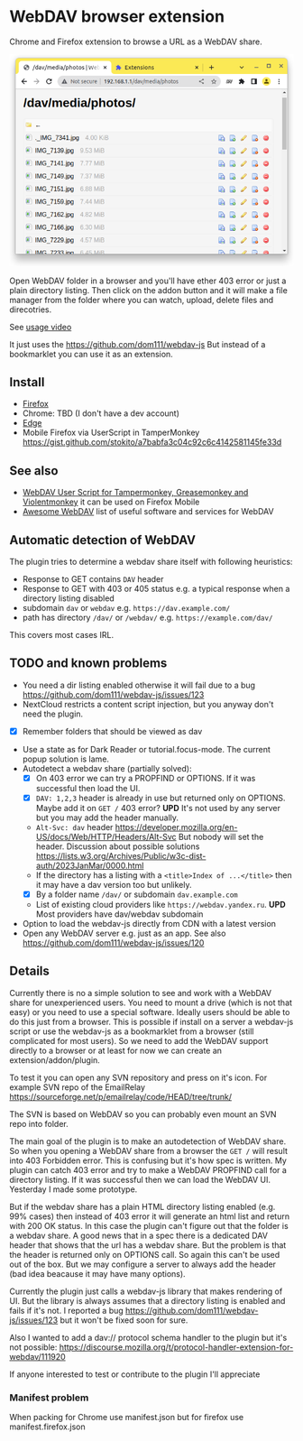 # WebDAV browser extension
Chrome and Firefox extension to browse a URL as a WebDAV share.

![screenshot](screenshot.png)

Open WebDAV folder in a browser and you'll have ether 403 error or just a plain directory listing.
Then click on the addon button and it will make a file manager from the folder where you can watch, upload, delete files and direcotries.

See [usage video](usage.gif) 

It just uses the https://github.com/dom111/webdav-js
But instead of a bookmarklet you can use it as an extension.

## Install
* [Firefox](https://addons.mozilla.org/en-US/firefox/addon/webdav-browser/)
* Chrome: TBD (I don't have a dev account)
* [Edge](https://microsoftedge.microsoft.com/addons/detail/webdav-browser/eombekfdnaaaakejkpdncleghmfmmjfo)
* Mobile Firefox via UserScript in TamperMonkey https://gist.github.com/stokito/a7babfa3c04c92c6c4142581145fe33d

## See also
* [WebDAV User Script for Tampermonkey, Greasemonkey and Violentmonkey](https://gist.github.com/stokito/a7babfa3c04c92c6c4142581145fe33d) it can be used on Firefox Mobile
* [Awesome WebDAV](https://github.com/stokito/awesome-webdav) list of useful software and services for WebDAV

## Automatic detection of WebDAV
The plugin tries to determine a webdav share itself with following heuristics:
- Response to GET contains `DAV` header
- Response to GET with 403 or 405 status e.g. a typical response when a directory listing disabled
- subdomain `dav` or `webdav` e.g. `https://dav.example.com/`
- path has directory `/dav/` or `/webdav/` e.g. `https://example.com/dav/`

This covers most cases IRL.

## TODO and known problems
* You need a dir listing enabled otherwise it will fail due to a bug https://github.com/dom111/webdav-js/issues/123
* NextCloud restricts a content script injection, but you anyway don't need the plugin.
* [x] Remember folders that should be viewed as dav
* Use a state as for Dark Reader or tutorial.focus-mode. The current popup solution is lame.
* Autodetect a webdav share (partially solved):
  * [x] On 403 error we can try a PROPFIND or OPTIONS. If it was successful then load the UI.
  * [x] `DAV: 1,2,3` header is already in use but returned only on OPTIONS. Maybe add it on `GET /` 403 error? **UPD** It's not used by any server but you may add the header manually.
  * `Alt-Svc: dav` header https://developer.mozilla.org/en-US/docs/Web/HTTP/Headers/Alt-Svc But nobody will set the header. Discussion about possible solutions https://lists.w3.org/Archives/Public/w3c-dist-auth/2023JanMar/0000.html
  * If the directory has a listing with a `<title>Index of ...</title>` then it may have a dav version too but unlikely.
  * [x] By a folder name `/dav/` or subdomain `dav.example.com`
  * List of existing cloud providers like `https://webdav.yandex.ru`. **UPD** Most providers have dav/webdav subdomain
* Option to load the webdav-js directly from CDN with a latest version
* Open any WebDAV server e.g. just as an app. See also https://github.com/dom111/webdav-js/issues/120


## Details
Currently there is no a simple solution to see and work with a WebDAV share for unexperienced users. You need to mount a drive (which is not that easy) or you need to use a special software.
Ideally users should be able to do this just from a browser.
This is possible if install on a server a webdav-js script or use the webdav-js as a bookmarklet from a browser (still complicated for most users).
So we need to add the WebDAV support directly to a browser or at least for now we can create an extension/addon/plugin.

To test it you can open any SVN repository and press on it's icon. For example SVN repo of the EmailRelay
https://sourceforge.net/p/emailrelay/code/HEAD/tree/trunk/

The SVN is based on WebDAV so you can probably even mount an SVN repo into folder.

The main goal of the plugin is to make an autodetection of WebDAV share. So when you opening a WebDAV share from a browser the `GET /` will result into 403 Forbidden error.
This is confusing but it's how spec is written.
My plugin can catch 403 error and try to make a WebDAV PROPFIND call for a directory listing. If it was successful then we can load the WebDAV UI. Yesterday I made some prototype.

But if the webdav share has a plain HTML directory listing enabled (e.g. 99% cases) then instead of 403 error it will generate an html list and return with 200 OK status. In this case the plugin can't figure out that the folder is a webdav share.
A good news that in a spec there is a dedicated DAV header that shows that the url has a webdav share. But the problem is that the header is returned only on OPTIONS call.
So again this can't be used out of the box. But we may configure a server to always add the header (bad idea beacause it may have many options).

Currently the plugin just calls a webdav-js library that makes rendering of UI. But the library is always assumes that a directory listing is enabled and fails if it's not. I reported a bug https://github.com/dom111/webdav-js/issues/123 but it won't be fixed soon for sure.

Also I wanted to add a dav:// protocol schema handler to the plugin but it's not possible: https://discourse.mozilla.org/t/protocol-handler-extension-for-webdav/111920

If anyone interested to test or contribute to the plugin I'll appreciate

### Manifest problem
When packing for Chrome use manifest.json but for firefox use manifest.firefox.json 